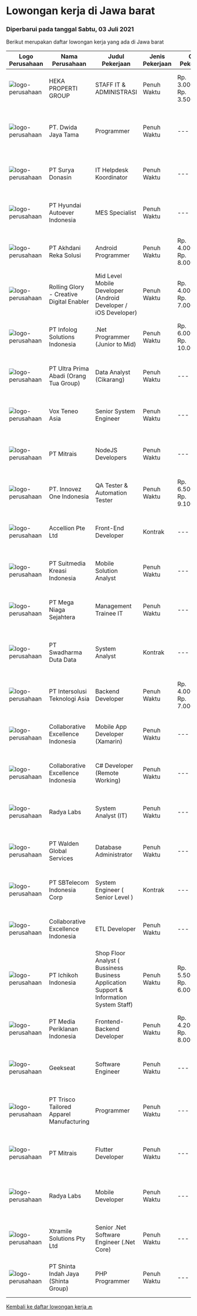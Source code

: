 
  # Lowongan kerja di Jawa barat

  ### Diperbarui pada tanggal Sabtu, 03 Juli 2021

  Berikut merupakan daftar lowongan kerja yang ada di Jawa barat

  |Logo Perusahaan | Nama Perusahaan | Judul Pekerjaan | Jenis Pekerjaan | Gaji Pekerjaan | Lokasi | Deskripsi | Tanggal diunggah | Pranala |
  | -------------- | --------------- | --------------- | --------- | --------- | -------------- | ------- | ----------- | ----------- |
  |![logo-perusahaan](https://image-service-cdn.seek.com.au/ef206c9539866341ea425c0a70e17034afd75a94/ee4dce1061f3f616224767ad58cb2fc751b8d2dc)|HEKA PROPERTI GROUP|STAFF IT & ADMINISTRASI|Penuh Waktu|Rp. 3.000.000-Rp. 3.500.000|Bekasi|Deskripsi pekerjaan :1.Membuat , melakukan pemeliharaan dan pengembangan website2.Membuat , melakukan pemeliharaan dan pengembangan web...|Jumat, 02 Juli 2021|https://www.jobstreet.co.id/id/job/staff-it-administrasi-3570859?token=0~98cc44a8-ce3b-415e-b177-5cb57ec6ba45&sectionRank=1&jobId=jobstreet-id-job-3570859|
|![logo-perusahaan](https://image-service-cdn.seek.com.au/3b249129cbba29bd9f3d394682232c03bd705008/ee4dce1061f3f616224767ad58cb2fc751b8d2dc)|PT. Dwida Jaya Tama|Programmer|Penuh Waktu|---|Bogor|Tugas &amp; Tanggung Jawab: Merancang dan membuat aplikasi desktop dan web Melakukan pengembangan aplikasi secara internal untuk kebutuhan perusahaan...|Jumat, 02 Juli 2021|https://www.jobstreet.co.id/id/job/programmer-3563379?token=0~98cc44a8-ce3b-415e-b177-5cb57ec6ba45&sectionRank=2&jobId=jobstreet-id-job-3563379|
|![logo-perusahaan](https://us.123rf.com/450wm/pavelstasevich/pavelstasevich1811/pavelstasevich181101027/112815900-stock-vector-no-image-available-icon-flat-vector.jpg?ver=6)|PT Surya Donasin|IT Helpdesk Koordinator|Penuh Waktu|---|Bandung|Kualifikasi : Min D3/S1 Informatika/Komputer Pengalaman Min 1 th di posisi yang sama Usia max 35 th Menguasai dalam database administrator terutama...|Jumat, 02 Juli 2021|https://www.jobstreet.co.id/id/job/it-helpdesk-koordinator-3570189?token=0~98cc44a8-ce3b-415e-b177-5cb57ec6ba45&sectionRank=3&jobId=jobstreet-id-job-3570189|
|![logo-perusahaan](https://image-service-cdn.seek.com.au/6b27c1b5e1627dbb544ef316ebb60f2e612d82bc/ee4dce1061f3f616224767ad58cb2fc751b8d2dc)|PT Hyundai Autoever Indonesia|MES Specialist|Penuh Waktu|---|Bekasi|Purpose of PositionResponsible of MES (Manufacture Execution System), configure required changes on system derived from changes to the process,...|Kamis, 01 Juli 2021|https://www.jobstreet.co.id/id/job/mes-specialist-3563212?token=0~98cc44a8-ce3b-415e-b177-5cb57ec6ba45&sectionRank=4&jobId=jobstreet-id-job-3563212|
|![logo-perusahaan](https://image-service-cdn.seek.com.au/6e8788e55b83d22af1022fe3067e73fdcb032b02/ee4dce1061f3f616224767ad58cb2fc751b8d2dc)|PT Akhdani Reka Solusi|Android Programmer|Penuh Waktu|Rp. 4.000.000-Rp. 8.000.000|Jakarta Pusat|PT. Akhdani Reka Solusi membuka lowongan 1 orang Junior Android Programmer, segera, full time dengan kualifikasi umum sebagai berikut: Pendidikan...|Kamis, 01 Juli 2021|https://www.jobstreet.co.id/id/job/android-programmer-3569487?token=0~98cc44a8-ce3b-415e-b177-5cb57ec6ba45&sectionRank=5&jobId=jobstreet-id-job-3569487|
|![logo-perusahaan](https://image-service-cdn.seek.com.au/102dca1c75fb558e6532d8df396235b956dd0e8e/ee4dce1061f3f616224767ad58cb2fc751b8d2dc)|Rolling Glory - Creative Digital Enabler|Mid Level Mobile Developer (Android Developer / iOS Developer)|Penuh Waktu|Rp. 4.000.000-Rp. 7.000.000|Bandung|Rolling Glory is looking for an Android / iOS Developer, who  has experience in Android / iOS application development, has experience in publishing...|Jumat, 02 Juli 2021|https://www.jobstreet.co.id/id/job/mid-level-mobile-developer-android-developer-ios-developer-3563510?token=0~98cc44a8-ce3b-415e-b177-5cb57ec6ba45&sectionRank=6&jobId=jobstreet-id-job-3563510|
|![logo-perusahaan](https://image-service-cdn.seek.com.au/1d21ca4daf4f72fb4e90608460a8bf4a720d1b14/ee4dce1061f3f616224767ad58cb2fc751b8d2dc)|PT Infolog Solutions Indonesia|.Net Programmer (Junior to Mid)|Penuh Waktu|Rp. 6.000.000-Rp. 10.000.000|Jakarta Barat|About Us: Infolog is a Singapore Software &amp; Consultancy Company focuses in Warehouse Management System &amp; Transport System as well Warehouse...|Kamis, 01 Juli 2021|https://www.jobstreet.co.id/id/job/net-programmer-junior-to-mid-3562467?token=0~98cc44a8-ce3b-415e-b177-5cb57ec6ba45&sectionRank=7&jobId=jobstreet-id-job-3562467|
|![logo-perusahaan](https://image-service-cdn.seek.com.au/a6d82c81034bb669cb2e04c402227121e213538c/ee4dce1061f3f616224767ad58cb2fc751b8d2dc)|PT Ultra Prima Abadi (Orang Tua Group)|Data Analyst (Cikarang)|Penuh Waktu|---|Cikarang|Interpret data, analyze results using statistical techniques and provide ongoing reports Work closely with management to prioritize business and...|Jumat, 02 Juli 2021|https://www.jobstreet.co.id/id/job/data-analyst-cikarang-3570190?token=0~98cc44a8-ce3b-415e-b177-5cb57ec6ba45&sectionRank=8&jobId=jobstreet-id-job-3570190|
|![logo-perusahaan](https://image-service-cdn.seek.com.au/39ab418e6863676ba5cdd1a7c1a0cf8d2bb2f6ec/ee4dce1061f3f616224767ad58cb2fc751b8d2dc)|Vox Teneo Asia|Senior System Engineer|Penuh Waktu|---|Bandung|Vox Teneo is a human sized web application development and MSP, located in Bandung, specialized in web solutions for worldwide customers. We are...|Jumat, 02 Juli 2021|https://www.jobstreet.co.id/id/job/senior-system-engineer-3563547?token=0~98cc44a8-ce3b-415e-b177-5cb57ec6ba45&sectionRank=9&jobId=jobstreet-id-job-3563547|
|![logo-perusahaan](https://image-service-cdn.seek.com.au/969b0c47f133a1e0155056a5d964c63953dd6304/ee4dce1061f3f616224767ad58cb2fc751b8d2dc)|PT Mitrais|NodeJS Developers|Penuh Waktu|---|Bali|Build your Career with Mitrais! We're urgently looking for experienced NodeJS Developers to be part of our team for an immediate start.Our client is a...|Kamis, 01 Juli 2021|https://www.jobstreet.co.id/id/job/nodejs-developers-3557891?token=0~98cc44a8-ce3b-415e-b177-5cb57ec6ba45&sectionRank=10&jobId=jobstreet-id-job-3557891|
|![logo-perusahaan](https://image-service-cdn.seek.com.au/b298687ae02f9798573838624580ad51c34fe2f1/ee4dce1061f3f616224767ad58cb2fc751b8d2dc)|PT. Innovez One Indonesia|QA Tester & Automation Tester|Penuh Waktu|Rp. 6.500.000-Rp. 9.100.000|Jakarta Raya|We are looking for experienced people in the field of Quality Assurance and Software Test Automation to join our IT team. Your new role will see you...|Jumat, 02 Juli 2021|https://www.jobstreet.co.id/id/job/qa-tester-automation-tester-3570734?token=0~98cc44a8-ce3b-415e-b177-5cb57ec6ba45&sectionRank=11&jobId=jobstreet-id-job-3570734|
|![logo-perusahaan](https://image-service-cdn.seek.com.au/7cddc734074f94ed4e5e7dc015a44e05f3e2a69a/ee4dce1061f3f616224767ad58cb2fc751b8d2dc)|Accellion Pte Ltd|Front-End Developer|Kontrak|---|Bandung|Company OverviewAccellion, Inc. enables enterprise organizations to securely connect all their content to the people and systems that are part of...|Jumat, 02 Juli 2021|https://www.jobstreet.co.id/id/job/front-end-developer-8647084/origin/sg?token=0~98cc44a8-ce3b-415e-b177-5cb57ec6ba45&sectionRank=12&jobId=jobstreet-sg-job-8647084|
|![logo-perusahaan](https://image-service-cdn.seek.com.au/d1d6d9e7af7147dee7b7111b97e67641fcf252e0/ee4dce1061f3f616224767ad58cb2fc751b8d2dc)|PT Suitmedia Kreasi Indonesia|Mobile Solution Analyst|Penuh Waktu|---|Jakarta Raya|Role: You will analyze, design, and deliver high-quality mobile applications. Responsibilities: Conduct research to understand what clients need and...|Rabu, 30 Juni 2021|https://www.jobstreet.co.id/id/job/mobile-solution-analyst-3568635?token=0~98cc44a8-ce3b-415e-b177-5cb57ec6ba45&sectionRank=13&jobId=jobstreet-id-job-3568635|
|![logo-perusahaan](https://image-service-cdn.seek.com.au/8a8f8e9181c7cd596f744aa8aec595b85f641dc0/ee4dce1061f3f616224767ad58cb2fc751b8d2dc)|PT Mega Niaga Sejahtera|Management Trainee IT|Penuh Waktu|---|Bogor|Persyaratan: Pendidikan minimal S1 Komputer Pengalaman minimal 2 tahun Menguasai konsep jaringan, sistem terintegrasi, routing, subnetting, vlan dan...|Selasa, 29 Juni 2021|https://www.jobstreet.co.id/id/job/management-trainee-it-3567728?token=0~98cc44a8-ce3b-415e-b177-5cb57ec6ba45&sectionRank=14&jobId=jobstreet-id-job-3567728|
|![logo-perusahaan](https://image-service-cdn.seek.com.au/c9726dd48637f2122e69fa4f05bdeddb6166e3b5/ee4dce1061f3f616224767ad58cb2fc751b8d2dc)|PT Swadharma Duta Data|System Analyst|Kontrak|---|Jakarta Raya|1. Pendidikan S1: Ilmu Komputer/Informatika/Sistem Informasi2. Berpengalaman sebagai system analyst minimal 2 th3. Mengerti SDLC dan UML (Unified...|Kamis, 01 Juli 2021|https://www.jobstreet.co.id/id/job/system-analyst-3563006?token=0~98cc44a8-ce3b-415e-b177-5cb57ec6ba45&sectionRank=15&jobId=jobstreet-id-job-3563006|
|![logo-perusahaan](https://image-service-cdn.seek.com.au/f715d3e393651de2fe5a9214d72612dd30f629b2/ee4dce1061f3f616224767ad58cb2fc751b8d2dc)|PT Intersolusi Teknologi Asia|Backend Developer|Penuh Waktu|Rp. 4.000.000-Rp. 7.000.000|Jakarta Raya|Responsibilities:Your duties will include (but will not be limited to): Performing or directing website updates. Developing, maintaining and...|Jumat, 02 Juli 2021|https://www.jobstreet.co.id/id/job/backend-developer-3563736?token=0~98cc44a8-ce3b-415e-b177-5cb57ec6ba45&sectionRank=16&jobId=jobstreet-id-job-3563736|
|![logo-perusahaan](https://image-service-cdn.seek.com.au/7145b1ba6bc0dbd678e2bf86d776dd2b1b9b81f6/ee4dce1061f3f616224767ad58cb2fc751b8d2dc)|Collaborative Excellence Indonesia|Mobile App Developer (Xamarin)|Penuh Waktu|---|Jakarta Raya|Responsibilities: Capable of understanding and delivering development according to plan Understanding software development lifecycle, solution,...|Jumat, 02 Juli 2021|https://www.jobstreet.co.id/id/job/mobile-app-developer-xamarin-3559615?token=0~98cc44a8-ce3b-415e-b177-5cb57ec6ba45&sectionRank=17&jobId=jobstreet-id-job-3559615|
|![logo-perusahaan](https://image-service-cdn.seek.com.au/7145b1ba6bc0dbd678e2bf86d776dd2b1b9b81f6/ee4dce1061f3f616224767ad58cb2fc751b8d2dc)|Collaborative Excellence Indonesia|C# Developer (Remote Working)|Penuh Waktu|---|Jakarta Raya|Responsibilities: Design, coding, and testing of modules for various components of our product framework Capable of understanding and delivering...|Jumat, 02 Juli 2021|https://www.jobstreet.co.id/id/job/c-developer-remote-working-3559614?token=0~98cc44a8-ce3b-415e-b177-5cb57ec6ba45&sectionRank=18&jobId=jobstreet-id-job-3559614|
|![logo-perusahaan](https://image-service-cdn.seek.com.au/ff23a19c0aee1ae3b8d68d8ab4c56af15deea686/ee4dce1061f3f616224767ad58cb2fc751b8d2dc)|Radya Labs|System Analyst (IT)|Penuh Waktu|---|Bandung|Radya Labs mencari Analyst yang mampu membantu tim dalam melaksanakan proses analisis kebutuhan implementasi dalam pelaksanaan project Kualifikasi...|Rabu, 30 Juni 2021|https://www.jobstreet.co.id/id/job/system-analyst-it-3568870?token=0~98cc44a8-ce3b-415e-b177-5cb57ec6ba45&sectionRank=19&jobId=jobstreet-id-job-3568870|
|![logo-perusahaan](https://image-service-cdn.seek.com.au/e1289f3d4101a5a419af62af79c8b2a7e5b6cfaa/ee4dce1061f3f616224767ad58cb2fc751b8d2dc)|PT Walden Global Services|Database Administrator|Penuh Waktu|---|Jawa Barat|Requirement : 1. Understanding concept and architecture of Cluster Database at least one of 3 RDBMS below : - Galera or Percona Xtradb Cluster -...|Selasa, 29 Juni 2021|https://www.jobstreet.co.id/id/job/database-administrator-3567966?token=0~98cc44a8-ce3b-415e-b177-5cb57ec6ba45&sectionRank=20&jobId=jobstreet-id-job-3567966|
|![logo-perusahaan](https://image-service-cdn.seek.com.au/ea211c4f46683a7a0019562bb278820923334b42/ee4dce1061f3f616224767ad58cb2fc751b8d2dc)|PT SBTelecom Indonesia Corp|System Engineer ( Senior Level )|Kontrak|---|Bekasi|Qualification: Hard worker, Diligent, Honest, able to work independently as well as a team Required language(s): English At least 5 Year(s) working in...|Jumat, 02 Juli 2021|https://www.jobstreet.co.id/id/job/system-engineer-senior-level-3564236?token=0~98cc44a8-ce3b-415e-b177-5cb57ec6ba45&sectionRank=21&jobId=jobstreet-id-job-3564236|
|![logo-perusahaan](https://image-service-cdn.seek.com.au/7145b1ba6bc0dbd678e2bf86d776dd2b1b9b81f6/ee4dce1061f3f616224767ad58cb2fc751b8d2dc)|Collaborative Excellence Indonesia|ETL Developer|Penuh Waktu|---|Bali|Job Description Developing database objects and creates and automate ETL processes Develop and execute database queries and conduct analysis Provides...|Jumat, 02 Juli 2021|https://www.jobstreet.co.id/id/job/etl-developer-3559613?token=0~98cc44a8-ce3b-415e-b177-5cb57ec6ba45&sectionRank=22&jobId=jobstreet-id-job-3559613|
|![logo-perusahaan](https://image-service-cdn.seek.com.au/9dfb39b5e0cd7a1909ebb70e1064cc82f5826ae1/ee4dce1061f3f616224767ad58cb2fc751b8d2dc)|PT Ichikoh Indonesia|Shop Floor Analyst ( Bussiness Business Application Support & Information System Staff)|Penuh Waktu|Rp. 5.500.000-Rp. 6.000.000|Cikarang|Professional Experience Atleast 2+ years of SAP working knowledge, Oracle DB &amp; OPC Server Atleast 2+ years of Desktop, Barcode Printer, Scanner,...|Rabu, 30 Juni 2021|https://www.jobstreet.co.id/id/job/shop-floor-analyst-bussiness-business-application-support-information-system-staff-3568615?token=0~98cc44a8-ce3b-415e-b177-5cb57ec6ba45&sectionRank=23&jobId=jobstreet-id-job-3568615|
|![logo-perusahaan](https://image-service-cdn.seek.com.au/187ef60c54076a0a689c86287217229338403181/ee4dce1061f3f616224767ad58cb2fc751b8d2dc)|PT Media Periklanan Indonesia|Frontend-Backend Developer|Penuh Waktu|Rp. 4.200.000-Rp. 8.000.000|Bekasi|Saat ini PT Media Periklanan Indonesia sedang membuka kesempatan bagi kalian untuk bergabung dengan kami dengan posisi :FRONTEND/BACKEND...|Kamis, 01 Juli 2021|https://www.jobstreet.co.id/id/job/frontend-backend-developer-3569833?token=0~98cc44a8-ce3b-415e-b177-5cb57ec6ba45&sectionRank=24&jobId=jobstreet-id-job-3569833|
|![logo-perusahaan](https://image-service-cdn.seek.com.au/a94166d692fda70a364e9d5191d7ced8a65f1597/ee4dce1061f3f616224767ad58cb2fc751b8d2dc)|Geekseat|Software Engineer|Penuh Waktu|---|Denpasar|Have a seat with us! We are currently looking for an experienced Software Engineer to join our Awesome Engineering Team at our offices in Bali or...|Jumat, 02 Juli 2021|https://www.jobstreet.co.id/id/job/software-engineer-3558922?token=0~98cc44a8-ce3b-415e-b177-5cb57ec6ba45&sectionRank=25&jobId=jobstreet-id-job-3558922|
|![logo-perusahaan](https://image-service-cdn.seek.com.au/d208b73d2ea45aa63376c301bf589d7f4d5956d0/ee4dce1061f3f616224767ad58cb2fc751b8d2dc)|PT Trisco Tailored Apparel Manufacturing|Programmer|Penuh Waktu|---|Bandung|Objective:Managing and developing software programs.Requirements: Understand programming flowcharts. Experience in developing web application and...|Rabu, 30 Juni 2021|https://www.jobstreet.co.id/id/job/programmer-3561765?token=0~98cc44a8-ce3b-415e-b177-5cb57ec6ba45&sectionRank=26&jobId=jobstreet-id-job-3561765|
|![logo-perusahaan](https://image-service-cdn.seek.com.au/969b0c47f133a1e0155056a5d964c63953dd6304/ee4dce1061f3f616224767ad58cb2fc751b8d2dc)|PT Mitrais|Flutter Developer|Penuh Waktu|---|Bali|Build your Career with Mitrais !  We're looking for experienced Flutter Developer to be part of our team. What will you be doing?  Liase with...|Kamis, 01 Juli 2021|https://www.jobstreet.co.id/id/job/flutter-developer-3557895?token=0~98cc44a8-ce3b-415e-b177-5cb57ec6ba45&sectionRank=27&jobId=jobstreet-id-job-3557895|
|![logo-perusahaan](https://image-service-cdn.seek.com.au/ff23a19c0aee1ae3b8d68d8ab4c56af15deea686/ee4dce1061f3f616224767ad58cb2fc751b8d2dc)|Radya Labs|Mobile Developer|Penuh Waktu|---|Bandung|Radya Labs mencari software engineer yang mampu mengembangkan aplikasi mobile (Android/iOS) secara Native maupun Multiplatform (Xamarin) yang...|Jumat, 02 Juli 2021|https://www.jobstreet.co.id/id/job/mobile-developer-3565866?token=0~98cc44a8-ce3b-415e-b177-5cb57ec6ba45&sectionRank=28&jobId=jobstreet-id-job-3565866|
|![logo-perusahaan](https://image-service-cdn.seek.com.au/886dbb766c5bd832cea6f1bb5b5374b094ca8917/ee4dce1061f3f616224767ad58cb2fc751b8d2dc)|Xtramile Solutions Pty Ltd|Senior .Net Software Engineer (.Net Core)|Penuh Waktu|---|Bali|Innovative job opportunity offering a high salary package, attractive bonus remuneration and full remote working arrangement.This role will help...|Kamis, 01 Juli 2021|https://www.jobstreet.co.id/id/job/senior-net-software-engineer-net-core-3562244?token=0~98cc44a8-ce3b-415e-b177-5cb57ec6ba45&sectionRank=29&jobId=jobstreet-id-job-3562244|
|![logo-perusahaan](https://us.123rf.com/450wm/pavelstasevich/pavelstasevich1811/pavelstasevich181101027/112815900-stock-vector-no-image-available-icon-flat-vector.jpg?ver=6)|PT Shinta Indah Jaya (Shinta Group)|PHP Programmer|Penuh Waktu|---|Jawa Barat|General Requirements :-      Max 30 Years Old-      Bachelor Degree majoring IT from reputable University with GPA Min 2.75-      Min 1 year of...|Jumat, 02 Juli 2021|https://www.jobstreet.co.id/id/job/php-programmer-3570220?token=0~98cc44a8-ce3b-415e-b177-5cb57ec6ba45&sectionRank=30&jobId=jobstreet-id-job-3570220|


  [Kembali ke daftar lowongan kerja 🔙](../README.md#daftar-lowongan-kerja)
  